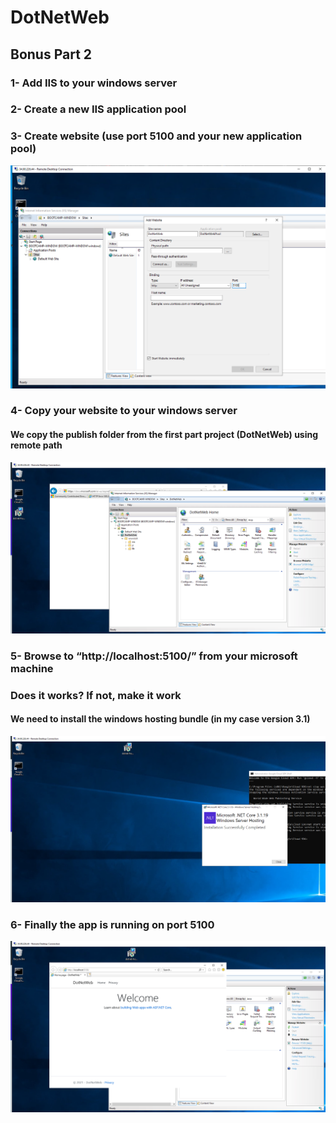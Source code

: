 # DotNetWeb

## Bonus Part 2

### 1- Add IIS to your windows server
### 2- Create a new IIS application pool
### 3- Create website (use port 5100 and your new application pool)
![addweb](https://github.com/af009/DotNetWeb/blob/part2/bonus2/addwebsite.png)
### 4- Copy your website to your windows server
#### We copy the publish folder from the first part project (DotNetWeb) using remote path
![added](https://github.com/af009/DotNetWeb/blob/part2/bonus2/added-site.png)
### 5- Browse to “http://localhost:5100/” from your microsoft machine
### Does it works? If not, make it work
#### We need to install the windows hosting bundle (in my case version 3.1)
![bundle](https://github.com/af009/DotNetWeb/blob/part2/bonus2/bundle.png)
### 6- Finally the app is running on port 5100
![running](https://github.com/af009/DotNetWeb/blob/part2/bonus2/running.png)

